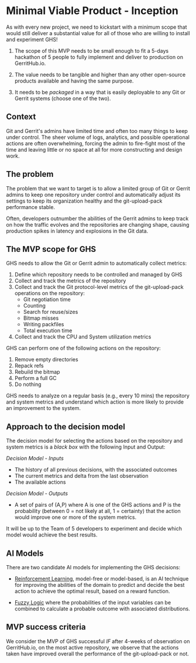 # Minimal Viable Product - Inception

As with every new project, we need to kickstart with a minimum scope that
would still deliver a substantial value for all of those who are willing
to install and experiment GHS!

1. The scope of this MVP needs to be small enough to fit a 5-days
   hackathon of 5 people to fully implement and deliver to production
   on GerritHub.io.

2. The value needs to be tangible and higher than any other open-source
   products available and having the same purpose.

3. It needs to be _packaged_ in a way that is easily deployable to
   any Git or Gerrit systems (choose one of the two).

## Context

Git and Gerrit's admins have limited time and often too many things to
keep under control. The sheer volume of logs, analytics, and possible
operational actions are often overwhelming, forcing the admin to fire-fight
most of the time and leaving little or no space at all for more constructing
and design work.

## The problem

The problem that we want to target is to allow a limited group of
Git or Gerrit admins to keep one repository under control and automatically
adjust its settings to keep its organization healthy and the
git-upload-pack performance stable.

Often, developers outnumber the abilities of the Gerrit admins to keep track
on how the traffic evolves and the repositories are changing shape, causing
production spikes in latency and explosions in the Git data.

## The MVP scope for GHS

GHS needs to allow the Git or Gerrit admin to automatically collect metrics:

1. Define which repository needs to be controlled and managed by GHS
2. Collect and track the metrics of the repository
3. Collect and track the Git protocol-level metrics of the git-upload-pack
   operations on the repository:
   - Git negotiation time
   - Counting
   - Search for reuse/sizes
   - Bitmap misses
   - Writing packfiles
   - Total execution time
4. Collect and track the CPU and System utilization metrics

GHS can perform one of the following actions on the repository:

1. Remove empty directories
2. Repack refs
3. Rebuild the bitmap
4. Perform a full GC
5. Do nothing

GHS needs to analyze on a regular basis (e.g., every 10 mins) the
repository and system metrics and understand which action is more
likely to provide an improvement to the system.

## Approach to the decision model

The decision model for selecting the actions based on the repository
and system metrics is a _black box_ with the following Input and Output:

*Decision Model - Inputs*

- The history of all previous decisions, with the associated outcomes
- The current metrics and delta from the last observation
- The available actions

*Decision Model - Outputs*

- A set of pairs of (A,P) where A is one of the GHS actions and P is the
  probability (between 0 = not likely at all, 1 = certainty) that the action
  would improve one or more of the system metrics.

It will be up to the Team of 5 developers to experiment and decide which model
would achieve the best results.

## AI Models

There are two candidate AI models for implementing the GHS decisions:

- [Reinforcement Learning](doc/rlhf.md), model-free or model-based, is an AI
  technique for improving the abilities of the domain to predict and decide
  the best action to achieve the optimal result, based on a reward function.

- [Fuzzy Logic](https://pypi.org/project/fuzzylogic/) where the probabilities
  of the input variables can be combined to calculate a probable outcome
  with associated distributions.

## MVP success criteria

We consider the MVP of GHS successful *IF* after 4-weeks of observation
on GerritHub.io, on the most active repository, we observe that the actions
taken have improved overall the performance of the git-upload-pack or not.